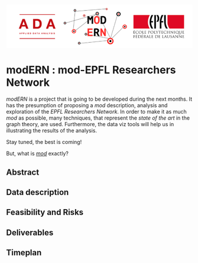 ![alt text](Images/logo_merge.png "Logo Title Text 1")


# modERN : mod-EPFL Researchers Network

*modERN* is a project that is going to be developed during the next months. It has the presumption of proposing a *mod* description, analysis and exploration of the *EPFL Researchers Network*. In order to make it as much *mod* as possible, many techniques, that represent the *state of the art* in the graph theory, are used. Furthermore, the data viz tools will help us in illustrating the results of the analysis.

Stay tuned, the best is coming!

But, what is [*mod*](https://en.wikipedia.org/wiki/Mod_(subculture)) exactly?


## Abstract
## Data description
## Feasibility and Risks
## Deliverables
## Timeplan

